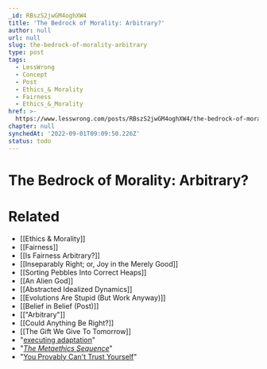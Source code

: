 ```yaml
---
_id: RBszS2jwGM4oghXW4
title: 'The Bedrock of Morality: Arbitrary?'
author: null
url: null
slug: the-bedrock-of-morality-arbitrary
type: post
tags:
  - LessWrong
  - Concept
  - Post
  - Ethics_& Morality
  - Fairness
  - Ethics_&_Morality
href: >-
  https://www.lesswrong.com/posts/RBszS2jwGM4oghXW4/the-bedrock-of-morality-arbitrary
chapter: null
synchedAt: '2022-09-01T09:09:50.226Z'
status: todo
---
```


# The Bedrock of Morality: Arbitrary?


# Related

- [[Ethics & Morality]]
- [[Fairness]]
- [[Is Fairness Arbitrary?]]
- [[Inseparably Right; or, Joy in the Merely Good]]
- [[Sorting Pebbles Into Correct Heaps]]
- [[An Alien God]]
- [[Abstracted Idealized Dynamics]]
- [[Evolutions Are Stupid (But Work Anyway)]]
- [[Belief in Belief (Post)]]
- [["Arbitrary"]]
- [[Could Anything Be Right?]]
- [[The Gift We Give To Tomorrow]]
- "[executing adaptation](/lw/l0/adaptationexecuters_not_fitnessmaximizers/)"
- "[_The Metaethics Sequence_](http://wiki.lesswrong.com/wiki/Metaethics_sequence)"
- "[You Provably Can't Trust Yourself](/lw/t8/you_provably_cant_trust_yourself/)"